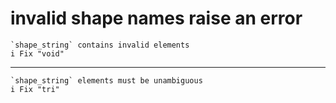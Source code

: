 # invalid shape names raise an error

    `shape_string` contains invalid elements
    i Fix "void"

---

    `shape_string` elements must be unambiguous
    i Fix "tri"


